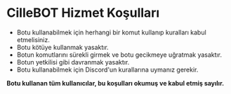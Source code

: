 # CilleBOT Hizmet Koşulları

- Botu kullanabilmek için herhangi bir komut kullanıp kuralları kabul etmelisiniz.
- Botu kötüye kullanmak yasaktır.
- Botun komutlarını sürekli girmek ve botu gecikmeye uğratmak yasaktır.
- Botun yetkilisi gibi davranmak yasaktır.
- Botu kullanabilmek için Discord'un kurallarına uymanız gerekir.

**Botu kullanan tüm kullanıcılar, bu koşulları okumuş ve kabul etmiş sayılır.**
